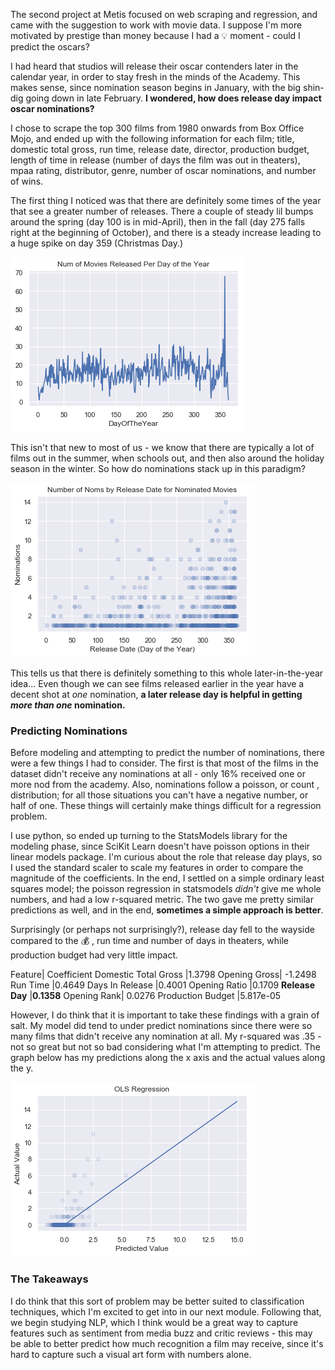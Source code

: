 The second project at Metis focused on web scraping and regression, and came with the suggestion to work with movie data. I suppose I'm more motivated by prestige than money because I had a :bulb: moment - could I predict the oscars? 

I had heard that studios will release their oscar contenders later in the calendar year, in order to stay fresh in the minds of the Academy. This makes sense, since nomination season begins in January, with the big shin-dig going down in late February. **I wondered, how does release day impact oscar nominations?**

I chose to scrape the top 300 films from 1980 onwards from Box Office Mojo, and ended up with the following information for each film; title, domestic total gross, run time, release date, director, production budget, length of time in release (number of days the film was out in theaters), mpaa rating, distributor, genre, number of oscar nominations, and number of wins. 

The first thing I noticed was that there are definitely some times of the year that see a greater number of releases. There a couple of steady lil bumps around the spring (day 100 is in mid-April), then in the fall (day 275 falls right at the beginning of October), and there is a steady increase leading to a huge spike on day 359 (Christmas Day.)

![releases per day](/images/oscar_nods/releases-doy.png)

This isn't that new to most of us - we know that there are typically a lot of films out in the summer, when schools out, and then also around the holiday season in the winter. So how do nominations stack up in this paradigm?

![nominations per release day](/images/oscar_nods/release-day-noms.png)

This tells us that there is definitely something to this whole later-in-the-year idea... Even though we can see films released earlier in the year have a decent shot at _one_ nomination, **a later release day is helpful in getting _more than one_ nomination.**

### Predicting Nominations

Before modeling and attempting to predict the number of nominations, there were a few things I had to consider. The first is that most of the films in the dataset didn't receive any nominations at all - only 16% received one or more nod from the academy. Also, nominations follow a poisson, or count , distribution; for all those situations you can't have a negative number, or half of one.  These things will certainly make things difficult for a regression problem. 

I use python, so ended up turning to the StatsModels library for the modeling phase, since SciKit Learn doesn't have poisson options in their linear models package. I'm curious about the role that release day plays, so I used the standard scaler to scale my features in order to compare the magnitude of the coefficients. In the end, I settled on a simple ordinary least squares model; the poisson regression in statsmodels _didn't_ give me whole numbers, and had a low r-squared metric. The two gave me pretty similar predictions as well, and in the end, **sometimes a simple approach is better**.

Surprisingly (or perhaps not surprisingly?), release day fell to the wayside compared to the :moneybag: , run time and number of days in theaters, while production budget had very little impact.

Feature| Coefficient
Domestic Total Gross |1.3798
Opening Gross| -1.2498
Run Time |0.4649
Days In Release |0.4001
Opening Ratio |0.1709
**Release Day** |**0.1358**
Opening Rank| 0.0276
Production Budget |5.817e-05

However, I do think that it is important to take these findings with a grain of salt. My model did tend to under predict nominations since there were so many films that didn't receive any nomination at all. My r-squared was .35 - not so great but not so bad considering what I'm attempting to predict. The graph below has my predictions along the x axis and the actual values along the y.

![preds vs actuals](/images/oscar_nods/ols.png)

### The Takeaways

I do think that this sort of problem may be better suited to classification techniques, which I'm excited to get into in our next module. Following that, we begin studying NLP, which I think would be a great way to capture features such as sentiment from media buzz and critic reviews - this may be able to better predict how much recognition a film may receive, since it's hard to capture such a visual art form with numbers alone.
